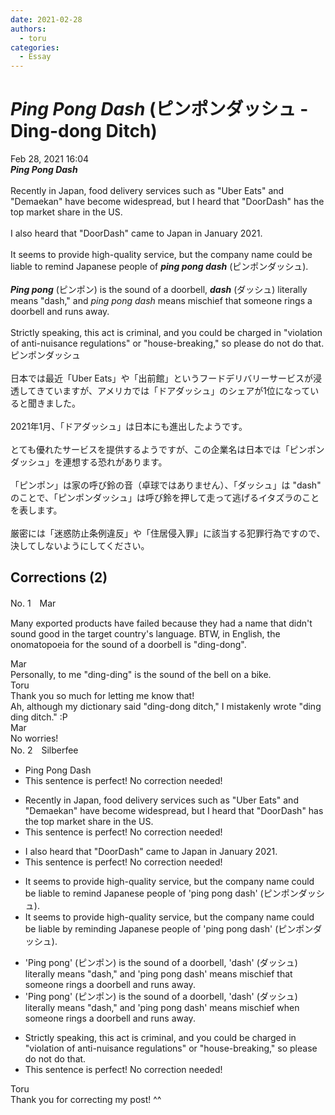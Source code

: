 ```yaml
---
date: 2021-02-28
authors:
  - toru
categories:
  - Essay
---
```


<h1 id="subject_show"><strong><em>Ping Pong Dash</strong></em> (ピンポンダッシュ - Ding-dong Ditch)</h1>
<div class="date">Feb 28, 2021 16:04</div>
<div id="post"><div id="body_show_ori">
<strong><em>Ping Pong Dash</strong></em><br/><br/>Recently in Japan, food delivery services such as "Uber Eats" and "Demaekan" have become widespread, but I heard that "DoorDash" has the top market share in the US.<br/><br/>I also heard that "DoorDash" came to Japan in January 2021.<br/><br/>It seems to provide high-quality service, but the company name could be liable to remind Japanese people of <strong><em>ping pong dash</em></strong> (ピンポンダッシュ).<br/><br/><strong><em>Ping pong</em></strong> (ピンポン) is the sound of a doorbell, <strong><em>dash</em></strong> (ダッシュ) literally means "dash," and <em>ping pong dash</em> means mischief that someone rings a doorbell and runs away.<br/><br/>Strictly speaking, this act is criminal, and you could be charged in "violation of anti-nuisance regulations" or "house-breaking," so please do not do that.
</div></div>

<!-- more -->

<div id="post_ja"><div id="body_show_mo">
ピンポンダッシュ<br/><br/>日本では最近「Uber Eats」や「出前館」というフードデリバリーサービスが浸透してきていますが、アメリカでは「ドアダッシュ」のシェアが1位になっていると聞きました。<br/><br/>2021年1月、「ドアダッシュ」は日本にも進出したようです。<br/><br/>とても優れたサービスを提供するようですが、この企業名は日本では「ピンポンダッシュ」を連想する恐れがあります。<br/><br/>「ピンポン」は家の呼び鈴の音（卓球ではありません）、「ダッシュ」は "dash" のことで、「ピンポンダッシュ」は呼び鈴を押して走って逃げるイタズラのことを表します。<br/><br/>厳密には「迷惑防止条例違反」や「住居侵入罪」に該当する犯罪行為ですので、決してしないようにしてください。
</div></div>

## Corrections (2)
<div id="block"><div class="first_name"> No. 1　<span class="just_name">Mar</span></div><div id="block2">
<p class="comment_small">
 Many exported products have failed because they had a name that didn't sound good in the target country's language. BTW, in English, the onomatopoeia for the sound of a doorbell is "ding-dong".
</p>

</div><div class="name"><span class="just_name">Mar</span><br>
Personally, to me "ding-ding" is the sound of the bell on a bike.
</div>
<div class="name"><span class="just_name">Toru</span><br>
Thank you so much for letting me know that!<br/>Ah, although my dictionary said "ding-dong ditch,"  I mistakenly wrote "ding ding ditch." :P
</div>
<div class="name"><span class="just_name">Mar</span><br>
No worries!
</div>
</div>
<div id="block"><div class="first_name"> No. 2　<span class="just_name">Silberfee</span></div><div id="block2">
<ul class="correction_field">
<li class="incorrect">Ping Pong Dash</li>
<li class="corrected perfect">This sentence is perfect! No correction needed!</li>
</ul>
<ul class="correction_field">
<li class="incorrect">Recently in Japan, food delivery services such as "Uber Eats" and "Demaekan" have become widespread, but I heard that "DoorDash" has the top market share in the US.</li>
<li class="corrected perfect">This sentence is perfect! No correction needed!</li>
</ul>
<ul class="correction_field">
<li class="incorrect">I also heard that "DoorDash" came to Japan in January 2021.</li>
<li class="corrected perfect">This sentence is perfect! No correction needed!</li>
</ul>
<ul class="correction_field">
<li class="incorrect">It seems to provide high-quality service, but the company name could be liable to remind Japanese people of 'ping pong dash' (ピンポンダッシュ).</li>
<li class="corrected correct">
It seems to provide high-quality service, but the company name could be liable by reminding Japanese people of 'ping pong dash' (ピンポンダッシュ).
</li>
</ul>
<ul class="correction_field">
<li class="incorrect">'Ping pong' (ピンポン) is the sound of a doorbell, 'dash' (ダッシュ) literally means "dash," and 'ping pong dash' means mischief that someone rings a doorbell and runs away.</li>
<li class="corrected correct">
'Ping pong' (ピンポン) is the sound of a doorbell, 'dash' (ダッシュ) literally means "dash," and 'ping pong dash' means mischief when someone rings a doorbell and runs away.
</li>
</ul>
<ul class="correction_field">
<li class="incorrect">Strictly speaking, this act is criminal, and you could be charged in "violation of anti-nuisance regulations" or "house-breaking," so please do not do that.</li>
<li class="corrected perfect">This sentence is perfect! No correction needed!</li>
</ul>
</div><div class="name"><span class="just_name">Toru</span><br>
Thank you for correcting my post! ^^
</div>
</div>
